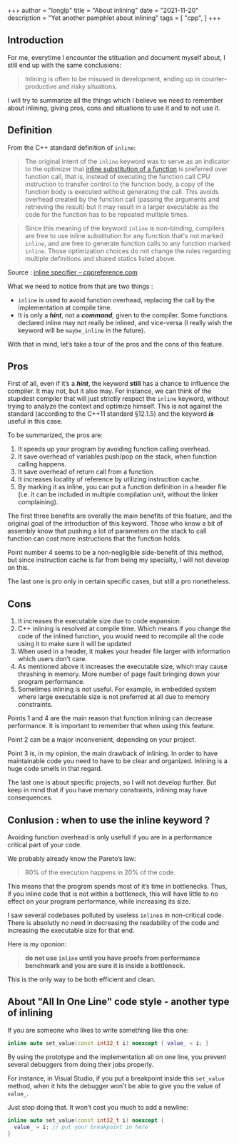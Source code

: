 +++
author = "longlp"
title = "About inlining"
date = "2021-11-20"
description = "Yet another pamphlet about inlining"
tags = [
    "cpp",
]
+++

## Introduction

For me, everytime I encounter the stituation and document myself about, I still end up with the same conclusions:
> Inlining is often to be misused in development, ending up in counter-productive and risky situations.

I will try to summarize all the things which I believe we need to remember about inlining, giving pros, cons and situations to use it and to not use it.

## Definition
From the C++ standard definition of `inline`:

> The original intent of the `inline` keyword was to serve as an indicator to the optimizer that [inline substitution of a function][2] is preferred over function call, that is, instead of executing the function call CPU instruction to transfer control to the function body, a copy of the function body is executed without generating the call. This avoids overhead created by the function call (passing the arguments and retrieving the result) but it may result in a larger executable as the code for the function has to be repeated multiple times.

> Since this meaning of the keyword `inline` is non-binding, compilers are free to use inline substitution for any function that's not marked `inline`, and are free to generate function calls to any function marked `inline`. Those optimization choices do not change the rules regarding multiple definitions and shared statics listed above.

Source : [inline specifier – cppreference.com][1]

What we need to notice from that are two things :

- `inline` is used to avoid function overhead, replacing the call by the implementation at compile time.
- It is only a ***hint***, not a ***command***, given to the compiler. Some functions declared inline may not really be inlined, and vice-versa (I really wish the keyword will be `maybe_inline` in the future).

With that in mind, let’s take a tour of the pros and the cons of this feature.

## Pros
First of all, even if it’s a ***hint***, the keyword **still** has a chance to influence the compiler. It may not, but it also may. For instance, we can think of the stupidest compiler that will just strictly respect the `inline` keyword, without trying to analyze the context and optimize himself. This is not against the standard (according to the C++11 standard §12.1.5) and the keyword ***is*** useful in this case.

To be summarized, the pros are:

1. It speeds up your program by avoiding function calling overhead.
2. It save overhead of variables push/pop on the stack, when function calling happens.
3. It save overhead of return call from a function.
4. It increases locality of reference by utilizing instruction cache.
5. By marking it as inline, you can put a function definition in a header file (i.e. it can be included in multiple compilation unit, without the linker complaining).

The first three benefits are overally the main benefits of this feature, and the original goal of the introduction of this keyword. Those who know a bit of assembly know that pushing a lot of parameters on the stack to call function can cost more instructions that the function holds.

Point number 4 seems to be a non-negligible side-benefit of this method, but since instruction cache is far from being my specialty, I will not develop on this.

The last one is pro only in certain specific cases, but still a pro nonetheless.

## Cons

1. It increases the executable size due to code expansion.
2. C++ inlining is resolved at compile time. Which means if you change the code of the inlined function, you would need to recompile all the code using it to make sure it will be updated
3. When used in a header, it makes your header file larger with information which users don’t care.
4. As mentioned above it increases the executable size, which may cause thrashing in memory. More number of page fault bringing down your program performance.
5. Sometimes inlining is not useful. For example, in embedded system where large executable size is not preferred at all due to memory constraints.

Points 1 and 4 are the main reason that function inlining can decrease performance. It is important to remember that when using this feature.

Point 2 can be a major inconvenient, depending on your project.

Point 3 is, in my opinion, the main drawback of inlining. In order to have maintainable code you need to have to be clear and organized. Inlining is a huge code smells in that regard.

The last one is about specific projects, so I will not develop further. But keep in mind that if you have memory constraints, inlining may have consequences.

## Conlusion : when to use the inline keyword ?
Avoiding function overhead is only usefull if you are in a performance critical part of your code.

We probably already know the Pareto’s law:
> 80% of the execution happens in 20% of the code.

This means that the program spends most of it’s time in bottlenecks. Thus, if you inline code that is not within a bottleneck, this will have little to no effect on your program performance, while increasing its size.

I saw several codebases polluted by useless `inline`s in non-critical code. There is absolutly no need in decreasing the readability of the code and increasing the executable size for that end.

Here is my oponion:

> **do not use `inline` until you have proofs from performance benchmark and you are sure it is inside a bottleneck.**

This is the only way to be both efficient and clean.

## About "All In One Line" code style - another type of inlining
If you are someone who likes to write something like this one:

```cpp
inline auto set_value(const int32_t i) noexcept { value_ = i; }
```

By using the prototype and the implementation all on one line, you prevent several debuggers from doing their jobs properly.

For instance, in Visual Studio, if you put a breakpoint inside this `set_value` method, when it hits the debugger won’t be able to give you the value of `value_`.

Just stop doing that. It won’t cost you much to add a newline:
```cpp
inline auto set_value(const int32_t i) noexcept {
  value_ = i; // put your breakpoint in here
}
```

[1]: https://en.cppreference.com/w/cpp/language/inline
[2]: https://en.wikipedia.org/wiki/Inline_expansion

